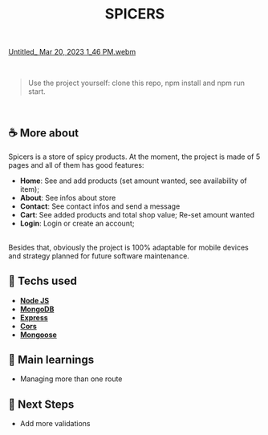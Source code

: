 <h1 align=center> SPICERS </h1>

<br>

[Untitled_ Mar 20, 2023 1_46 PM.webm](https://user-images.githubusercontent.com/107323497/226411587-a1149d70-9c11-4ba8-82ac-9a389715219c.webm)

<br>

> Use the project yourself: clone this repo, npm install and npm run start.

<br>

## ☕ More about 
Spicers is a store of spicy products. At the moment, the project is made of 5 pages and all of them has good features:
  * **Home**: See and add products (set amount wanted, see availability of item); 
  * **About**: See infos about store
  * **Contact**: See contact infos and send a message
  * **Cart**: See added products and total shop value; Re-set amount wanted 
  * **Login**: Login or create an account;
<br>
Besides that, obviously the project is 100% adaptable for mobile devices and strategy planned for future software maintenance. 


## 🚀 Techs used 
* **[ Node JS ](https://nodejs.org/en)**
* **[ MongoDB ](https://www.mongodb.com/)**
* **[ Express ](https://expressjs.com/)**
* **[ Cors ](https://www.npmjs.com/package/cors)**
* **[ Mongoose ](https://mongoosejs.com/)**


## 📝 Main learnings
* Managing more than one route

## 🧱 Next Steps
* Add more validations 


